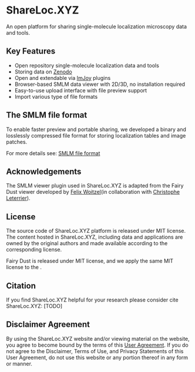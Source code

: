 # ShareLoc.XYZ
An open platform for sharing single-molecule localization microscopy data and tools.

## Key Features
 * Open repository single-molecule localization data and tools
 * Storing data on [Zenodo](https://zenodo.org)
 * Open and extendable via [ImJoy](https://imjoy.io) plugins
 * Browser-based SMLM data viewer with 2D/3D, no installation required
 * Easy-to-use upload interface with file preview support
 * Import various type of file formats
## The SMLM file format

To enable faster preview and portable sharing, we developed a binary and losslessly compressed file format for storing localization tables and image patches.

For more details see: [SMLM file format](https://github.com/imodpasteur/smlm-file-format)

## Acknowledgements

The SMLM viewer plugin used in ShareLoc.XYZ is adapted from the Fairy Dust viewer developed by [Felix Woitzel](https://twitter.com/flexi23)(in collaboration with [Christophe Leterrier](https://twitter.com/christlet)).

## License

The source code of ShareLoc.XYZ platform is released under MIT license. The content hosted in ShareLoc.XYZ, including data and applications are owned by the original authors and made available according to the corresponding license.

Fairy Dust is released under MIT license, and we apply the same MIT license to the . 

## Citation
If you find ShareLoc.XYZ helpful for your research please consider cite ShareLoc.XYZ: [TODO]
## Disclaimer Agreement

By using the ShareLoc.XYZ website and/or viewing material on the website, you agree to become bound by the terms of this [User Agreement](./user-agreement.md). If you do not agree to the Disclaimer, Terms of Use, and Privacy Statements of this User Agreement, do not use this website or any portion thereof in any form or manner.